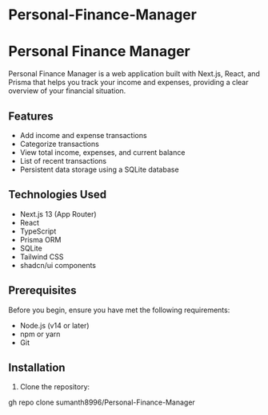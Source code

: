 # Personal-Finance-Manager

# Personal Finance Manager

Personal Finance Manager is a web application built with Next.js, React, and Prisma that helps you track your income and expenses, providing a clear overview of your financial situation.

## Features

- Add income and expense transactions
- Categorize transactions
- View total income, expenses, and current balance
- List of recent transactions
- Persistent data storage using a SQLite database

## Technologies Used

- Next.js 13 (App Router)
- React
- TypeScript
- Prisma ORM
- SQLite
- Tailwind CSS
- shadcn/ui components

## Prerequisites

Before you begin, ensure you have met the following requirements:

- Node.js (v14 or later)
- npm or yarn
- Git

## Installation

1. Clone the repository:

gh repo clone sumanth8996/Personal-Finance-Manager

